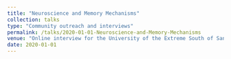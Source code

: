 ```yaml
---
title: "Neuroscience and Memory Mechanisms"
collection: talks
type: "Community outreach and interviews"
permalink: /talks/2020-01-01-Neuroscience-and-Memory-Mechanisms
venue: "Online interview for the University of the Extreme South of Santa Catarina, Brazil"
date: 2020-01-01
---
```

